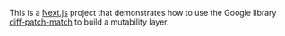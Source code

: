 This is a [Next.js](https://nextjs.org/) project that demonstrates how to use the Google library [diff-patch-match](https://github.com/google/diff-match-patch) to build a mutability layer.

